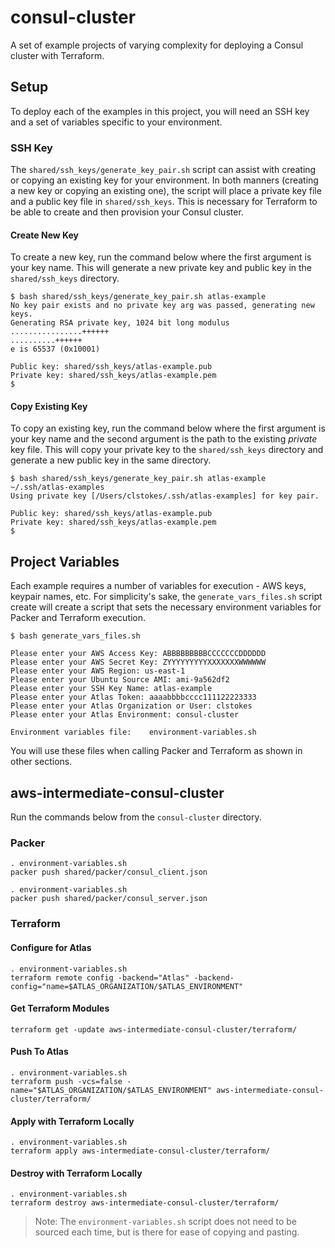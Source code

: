 # consul-cluster

A set of example projects of varying complexity for deploying a Consul cluster with Terraform.

## Setup

To deploy each of the examples in this project, you will need an SSH key and
a set of variables specific to your environment.

### SSH Key

The `shared/ssh_keys/generate_key_pair.sh` script can assist with creating or
copying an existing key for your environment. In both manners (creating a new
key or copying an existing one), the script will place a private key file
and a public key file in `shared/ssh_keys`. This is necessary for Terraform
to be able to create and then provision your Consul cluster.

#### Create New Key

To create a new key, run the command below where the first argument is your
key name. This will generate a new private key and public key in the
`shared/ssh_keys` directory.

```
$ bash shared/ssh_keys/generate_key_pair.sh atlas-example
No key pair exists and no private key arg was passed, generating new keys.
Generating RSA private key, 1024 bit long modulus
................++++++
..........++++++
e is 65537 (0x10001)

Public key: shared/ssh_keys/atlas-example.pub
Private key: shared/ssh_keys/atlas-example.pem
$
```

#### Copy Existing Key

To copy an existing key, run the command below where the first argument
is your key name and the second argument is the path to the existing
_private_ key file. This will copy your private key to the
`shared/ssh_keys` directory and generate a new public key in the same
directory.

```
$ bash shared/ssh_keys/generate_key_pair.sh atlas-example ~/.ssh/atlas-examples
Using private key [/Users/clstokes/.ssh/atlas-examples] for key pair.

Public key: shared/ssh_keys/atlas-example.pub
Private key: shared/ssh_keys/atlas-example.pem
$
```

## Project Variables

Each example requires a number of variables for execution - AWS keys, keypair
names, etc. For simplicity's sake, the `generate_vars_files.sh` script create
will create a script that sets the necessary environment variables for Packer
and Terraform execution.

```
$ bash generate_vars_files.sh

Please enter your AWS Access Key: ABBBBBBBBBCCCCCCCDDDDDD
Please enter your AWS Secret Key: ZYYYYYYYYYXXXXXXXWWWWWW
Please enter your AWS Region: us-east-1
Please enter your Ubuntu Source AMI: ami-9a562df2
Please enter your SSH Key Name: atlas-example
Please enter your Atlas Token: aaaabbbbcccc111122223333
Please enter your Atlas Organization or User: clstokes
Please enter your Atlas Environment: consul-cluster

Environment variables file:    environment-variables.sh
```

You will use these files when calling Packer and Terraform as shown in
other sections.

## aws-intermediate-consul-cluster

Run the commands below from the `consul-cluster` directory.

### Packer

```
. environment-variables.sh
packer push shared/packer/consul_client.json
```

```
. environment-variables.sh
packer push shared/packer/consul_server.json
```

### Terraform

#### Configure for Atlas

```
. environment-variables.sh
terraform remote config -backend="Atlas" -backend-config="name=$ATLAS_ORGANIZATION/$ATLAS_ENVIRONMENT"
```

#### Get Terraform Modules

```
terraform get -update aws-intermediate-consul-cluster/terraform/
```

#### Push To Atlas

```
. environment-variables.sh
terraform push -vcs=false -name="$ATLAS_ORGANIZATION/$ATLAS_ENVIRONMENT" aws-intermediate-consul-cluster/terraform/
```

#### Apply with Terraform Locally

```
. environment-variables.sh
terraform apply aws-intermediate-consul-cluster/terraform/
```

#### Destroy with Terraform Locally

```
. environment-variables.sh
terraform destroy aws-intermediate-consul-cluster/terraform/
```

> Note: The `environment-variables.sh` script does not need to be sourced
each time, but is there for ease of copying and pasting.
